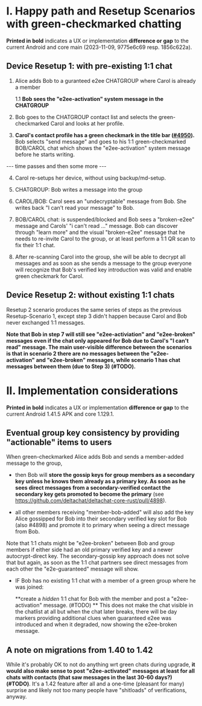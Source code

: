 
# I. Happy path and Resetup Scenarios with green-checkmarked chatting

**Printed in bold** indicates a UX or implementation **difference or gap**
to the current Android and core main (2023-11-09, 9775e6c69 resp. 1856c622a).

## Device Resetup 1: with pre-existing 1:1 chat

1. Alice adds Bob to a guranteed e2ee CHATGROUP where Carol is already a member
   
   1.1 **Bob sees the "e2ee-activation" system message in the CHATGROUP**

2. Bob goes to the CHATGROUP contact list 
   and selects the green-checkmarked Carol 
   and looks at her profile.

3. **Carol's contact profile has a green checkmark in the title bar
   ([#4950](https://github.com/deltachat/deltachat-core-rust/issues/4950)).**
   Bob selects "send message" and goes to his 1:1 green-checkmarked 
   BOB/CAROL chat which shows the "e2ee-activation" system message
   before he starts writing.

--- time passes and then some more ---

4. Carol re-setups her device, without using backup/md-setup.

5. CHATGROUP: Bob writes a message into the group

6. CAROL/BOB: Carol sees an "undecryptable" message from Bob.
   She writes back "I can't read your message" to Bob.

7. BOB/CAROL chat: is suspended/blocked and Bob sees a "broken-e2ee" message
   and Carols' "i can't read ..." message.
   Bob can discover through "learn more" 
   and the visual "broken-e2ee" message
   that he needs to re-invite Carol to the group,
   or at least perform a 1:1 QR scan to fix their 1:1 chat.

8. After re-scanning Carol into the group, she will be able to 
   decrypt all messages and as soon as she sends a message to the group
   everyone will recognize that Bob's verified key introduction
   was valid and enable green checkmark for Carol. 


## Device Resetup 2: without existing 1:1 chats

Resetup 2 scenario produces the same series of steps as the previous Resetup-Scenario 1, 
except step 3 didn't happen because Carol and Bob never exchanged 1:1 messages.

**Note that Bob in step 7 will still see "e2ee-activiation" and "e2ee-broken" messages
even if the chat only appeared for Bob due to Carol's "I can't read" message. 
The main user-visible difference between the scenarios is that 
in scenario 2 there are no messages between the "e2ee-activation" and "e2ee-broken" messages,
while scenario 1 has chat messages between them (due to Step 3) (#TODO).**

# II. Implementation considerations 

**Printed in bold** indicates a UX or implementation **difference or gap**
to the current Android 1.41.5 APK and core 1.129.1.

## Eventual group key consistency by providing "actionable" items to users

When green-checkmarked Alice adds Bob and sends a member-added message to the group, 

- then Bob will **store the gossip keys for group members as a secondary key 
  unless he knows them already as a primary key. As soon as he sees direct messages
  from a secondary-verified contact the secondary key gets promoted to become
  the primary** (see https://github.com/deltachat/deltachat-core-rust/pull/4898).

- all other members receiving "member-bob-added" 
  will also add the key Alice gossipped for Bob
  into their secondary verified key slot for Bob (also #4898)
  and promote it to primary when seeing a direct message from Bob. 
 
Note that 1:1 chats might be "e2ee-broken" between Bob and group members
if either side had an old primary verified key and a newer autocrypt-direct key. 
The secondary-gossip key approach does not solve that but again, 
as soon as the 1:1 chat partners see direct messages from each other 
the "e2e-guaranteed" message will show. 

- IF Bob has no existing 1:1 chat with a member of a green group where he was
  joined: 
  
  **create a *hidden* 1:1 chat for Bob with the member 
  and post a "e2ee-activation" message. (#TODO) **
  This does not make the chat visible in the chatlist at all
  but when the chat later breaks, there will be day markers
  providing additional clues when guaranteed e2ee was introduced 
  and when it degraded, now showing the e2ee-broken message. 

## A note on migrations from 1.40 to 1.42

While it's probably OK to not do anything wrt green chats during upgrade, 
**it would also make sense to post "e2ee-activated" messages at least
for all chats with contacts (that saw messages in the last 30-60 days?) (#TODO)**.
It's a 1.42 feature after all and a one-time (pleasant for many) surprise 
and likely not too many people have "shitloads" of verifications, anyway. 

